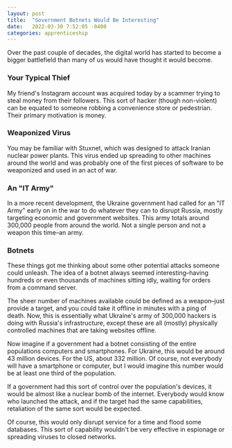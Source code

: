 ```yaml
---
layout: post
title:  "Government Botnets Would Be Interesting"
date:   2022-03-30 7:52:05 -0400
categories: apprenticeship
---
```


Over the past couple of decades, the digital world has started
to become a bigger battlefield than many of us would have thought
it would become.

### Your Typical Thief

My friend's Instagram account was acquired today by a scammer 
trying to steal money from their followers. This sort of hacker 
(though non-violent) can be equated to someone robbing a convenience
store or pedestrian. Their primary motivation is money.

### Weaponized Virus

You may be familiar with Stuxnet, which was designed to attack Iranian
nuclear power plants. This virus ended up spreading to other machines around
the world and was probably one of the first pieces of software to be weaponized
and used in an act of war.

### An "IT Army"

In a more recent development, the Ukraine government had called for an 
"IT Army" early on in the war to do whatever they can to disrupt Russia,
mostly targeting economic and government websites. This army totals 
around 300,000 people from around the world. Not a single person
and not a weapon this time–an army.

### Botnets

These things got me thinking about some other potential attacks someone 
could unleash. The idea of a botnet always seemed interesting–having 
hundreds or even thousands of machines sitting idly, waiting for orders
from a command server. 

The sheer number of machines available could be defined as a weapon–just
provide a target, and you could take it offline in minutes with a ping of death.
Now, this is essentially what Ukraine's army of 300,000 hackers is doing with
Russia's infrastructure, except these are all (mostly) physically controlled 
machines that are taking websites offline.

Now imagine if a government had a botnet consisting of the entire populations 
computers and smartphones. For Ukraine, this would be around 43 million devices.
For the US, about 332 million. Of course, not everybody will have a smartphone 
or computer, but I would imagine this number would be at least one third of the
population.

If a government had this sort of control over the population's devices, it would
be almost like a nuclear bomb of the internet. Everybody would know who launched 
the attack, and if the target had the same capabilities, retaliation of the same
sort would be expected.

Of course, this would only disrupt service for a time and flood some databases.
This sort of capability wouldn't be very effective in espionage or spreading
viruses to closed networks.
